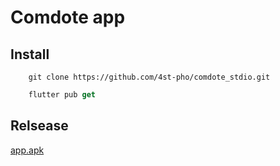 # Comdote app


## Install
```
    git clone https://github.com/4st-pho/comdote_stdio.git
```
```dart
    flutter pub get
```
## Relsease
[app.apk](https://drive.google.com/drive/folders/1M-38uaOnLPvdtOaWEqDuBHfctE7sbFhu?usp=sharing)